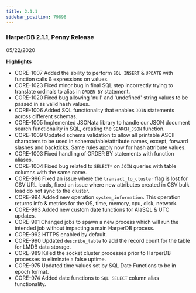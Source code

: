 ```yaml
---
title: 2.1.1
sidebar_position: 79898
---
```


### HarperDB 2.1.1, Penny Release
05/22/2020

**Highlights**

* CORE-1007 Added the ability to perform `SQL INSERT` & `UPDATE` with function calls & expressions on values. 
* CORE-1023 Fixed minor bug in final SQL step incorrectly trying to translate ordinals to alias in `ORDER BY` statement. 
* CORE-1020 Fixed bug allowing 'null' and 'undefined' string values to be passed in as valid hash values. 
* CORE-1006 Added SQL functionality that enables `JOIN` statements across different schemas. 
* CORE-1005 Implemented JSONata library to handle our JSON document search functionality in SQL, creating the `SEARCH_JSON` function. 
* CORE-1009 Updated schema validation to allow all printable ASCII characters to be used in schema/table/attribute names, except, forward slashes and backticks. Same rules apply now for hash attribute values. 
* CORE-1003  Fixed handling of ORDER BY statements with function aliases. 
* CORE-1004  Fixed bug related to `SELECT*`  on `JOIN` queries with table columns with the same name. 
* CORE-996  Fixed an issue where the `transact_to_cluster` flag is lost for CSV URL loads, fixed an issue where new attributes created in CSV bulk load do not sync to the cluster. 
* CORE-994 Added new operation `system_information`. This operation returns info & metrics for the OS, time, memory, cpu, disk, network. 
* CORE-993  Added new custom date functions for AlaSQL & UTC updates. 
* CORE-991  Changed jobs to spawn a new process which will run the intended job without impacting a main HarperDB process. 
* CORE-992   HTTPS enabled by default. 
* CORE-990  Updated `describe_table` to add the record count for the table for LMDB data storage. 
* CORE-989  Killed the socket cluster processes prior to HarperDB processes to eliminate a false uptime. 
* CORE-975 Updated time values set by SQL Date Functions to be in epoch format. 
* CORE-974  Added date functions to `SQL SELECT` column alias functionality.